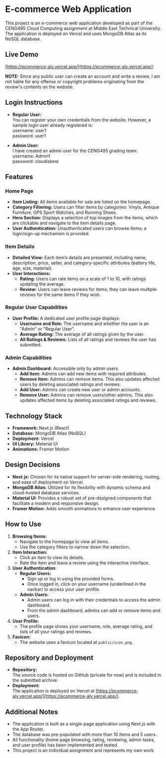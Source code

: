 # E-commerce Web Application

This project is an e-commerce web application developed as part of the CENG495 Cloud Computing assignment at Middle East Technical University. The application is deployed on Vercel and uses MongoDB Atlas as its NoSQL database.

## Live Demo
[https://ecommerce-aly.vercel.app/](https://ecommerce-aly.vercel.app/)

**NOTE:** Since any public user can create an account and write a review, I am not liable for any offense or copyright problems originating from the review's contents on the website.

## Login Instructions
- **Regular User:**  
  You can register your own credentials from the website. However, a sample login user already registered is:\
  username: user1\
  password: user1
  
- **Admin User:**  
  I have created an admin user for the CENG495 grading team:\
  username: Admin1\
  password: cloudisbest
## Features

### Home Page
- **Item Listing:** All items available for sale are listed on the homepage.
- **Category Filtering:** Users can filter items by categories: Vinyls, Antique Furniture, GPS Sport Watches, and Running Shoes.
- **Hero Section:** Displays a selection of top images from the items, which are clickable and navigate to the item details page.
- **User Authentication:** Unauthenticated users can browse items; a login/sign-up mechanism is provided.

### Item Details
- **Detailed View:** Each item’s details are presented, including name, description, price, seller, and category-specific attributes (battery life, age, size, material).
- **User Interactions:** 
  - **Rating:** Users can rate items on a scale of 1 to 10, with ratings updating the average.
  - **Review:** Users can leave reviews for items; they can leave multiple reviews for the same items if they wish.

### Regular User Capabilities
- **User Profile:** A dedicated user profile page displays:
  - **Username and Role:** The username and whether the user is an "Admin" or "Regular User".
  - **Average Rating:** The average of all ratings given by the user.
  - **All Ratings & Reviews:** Lists of all ratings and reviews the user has submitted.

### Admin Capabilities
- **Admin Dashboard:** Accessible only by admin users.
  - **Add Item:** Admins can add new items with required attributes.
  - **Remove Item:** Admins can remove items. This also updates affected users by deleting associated ratings and reviews.
  - **Add User:** Admins can create new user or admin accounts.
  - **Remove User:** Admins can remove users/other admins. This also updates affected items by deleting associated ratings and reviews.

## Technology Stack
- **Framework:** Next.js (React)
- **Database:** MongoDB Atlas (NoSQL)
- **Deployment:** Vercel
- **UI Library:** Material UI
- **Animations:** Framer Motion

## Design Decisions
- **Next.js:** Chosen for its native support for server-side rendering, routing, and ease of deployment on Vercel.
- **MongoDB Atlas:** Utilized for its flexibility with dynamic schema and cloud-hosted database services.
- **Material UI:** Provides a robust set of pre-designed components that facilitate a modern and responsive design.
- **Framer Motion:** Adds smooth animations to enhance user experience.

## How to Use
1. **Browsing Items:**  
   - Navigate to the homepage to view all items.
   - Use the category filters to narrow down the selection.
2. **Item Interaction:**  
   - Click an item to view its details.
   - Rate the item and leave a review using the interactive interface.
3. **User Authentication:**  
   - **Regular Users:**  
     - Sign up or log in using the provided forms.
     - Once logged in, click on your username (underlined in the navbar) to access your user profile.
   - **Admin Users:**  
     - Admin users can log in with their credentials to access the admin dashboard.
     - From the admin dashboard, admins can add or remove items and users.
4. **User Profile:**  
   - The profile page shows your username, role, average rating, and lists of all your ratings and reviews.
5. **Favicon:**  
   - The website uses a favicon located at `public/icon.png`.


## Repository and Deployment
- **Repository:**  
  The source code is hosted on GitHub (private for now) and is included in the submitted archive.
- **Deployment:**  
  The application is deployed on Vercel at [https://ecommerce-aly.vercel.app/](https://ecommerce-aly.vercel.app/).

## Additional Notes
- The application is built as a single-page application using Next.js with the App Router.
- The database was pre-populated with more than 10 items and 5 users.
- All functionality (home page browsing, rating, reviewing, admin tasks, and user profile) has been implemented and tested.
- This project is an individual assignment and represents my own work.
